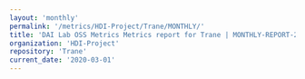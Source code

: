 ```yaml
---
layout: 'monthly'
permalink: '/metrics/HDI-Project/Trane/MONTHLY/'
title: 'DAI Lab OSS Metrics Metrics report for Trane | MONTHLY-REPORT-2020-03-01'
organization: 'HDI-Project'
repository: 'Trane'
current_date: '2020-03-01'
---
```

